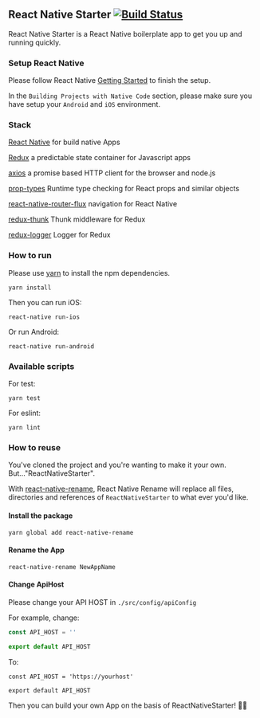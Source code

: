 ## React Native Starter  [![Build Status](https://travis-ci.org/hanpanpan200/react-native-starter.svg?branch=master)](https://travis-ci.org/hanpanpan200/react-native-starter)
React Native Starter is a React Native boilerplate app to get you up and running quickly.


### Setup React Native

Please follow React Native [Getting Started](https://facebook.github.io/react-native/docs/getting-started.html) to finish the setup.

In the `Building Projects with Native Code` section, please make sure you have setup your `Android` and `iOS` environment.

### Stack

[React Native](https://facebook.github.io/react-native/) for build native Apps

[Redux](https://github.com/reactjs/redux) a predictable state container for Javascript apps

[axios](https://github.com/mzabriskie/axios) a promise based HTTP client for the browser and node.js

[prop-types](https://github.com/facebook/prop-types) Runtime type checking for React props and similar objects

[react-native-router-flux](https://github.com/aksonov/react-native-router-flux) navigation for React Native

[redux-thunk](https://github.com/gaearon/redux-thunk) Thunk middleware for Redux

[redux-logger](https://github.com/evgenyrodionov/redux-logger) Logger for Redux

### How to run

Please use [yarn](https://yarnpkg.com/en/) to install the npm dependencies.

```
yarn install
```

Then you can run iOS:
```
react-native run-ios
```

Or run Android:
```
react-native run-android
```

### Available scripts

For test:

```
yarn test
```

For eslint:

```
yarn lint
```

### How to reuse

You've cloned the project and you're wanting to make it your own. But..."ReactNativeStarter".

With [react-native-rename](https://www.npmjs.com/package/react-native-rename), React Native Rename will replace all files, directories and references of `ReactNativeStarter` to what ever you'd like.

#### Install the package
```
yarn global add react-native-rename

```
#### Rename the App
```
react-native-rename NewAppName
```

#### Change ApiHost

Please change your API HOST in `./src/config/apiConfig`

For example, change:

```JavaScript
const API_HOST = ''

export default API_HOST

```
To:

```
const API_HOST = 'https://yourhost'

export default API_HOST

```

Then you can build your own App on the basis of ReactNativeStarter! 🙌🏻
